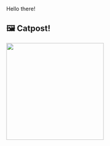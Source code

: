Hello there!



## 🖼️ Catpost!

<sub>
    <img src="https://cdn2.thecatapi.com/images/124.jpg" height="256">
</sub>

